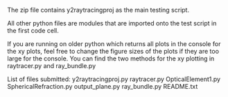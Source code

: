 The zip file contains y2raytracingproj as the main testing script.

All other python files are modules that are imported onto the test script in the first code cell.

If you are running on older python which returns all plots in the console for the xy plots, 
feel free to change the figure sizes of the plots if they are too large for the console.
You can find the two methods for the xy plotting in raytracer.py and ray_bundle.py

List of files submitted:
y2raytracingproj.py
raytracer.py
OpticalElement1.py
SphericalRefraction.py
output_plane.py
ray_bundle.py
README.txt 
